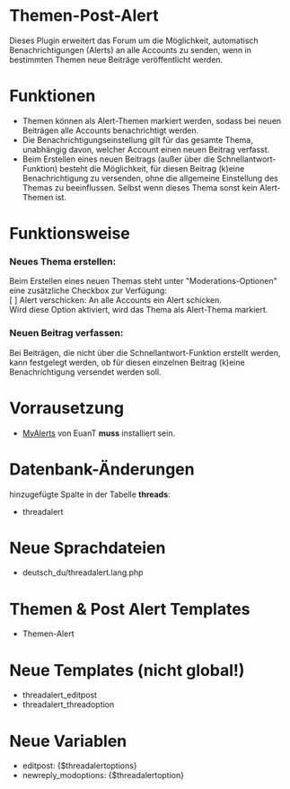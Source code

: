 # Themen-Post-Alert
Dieses Plugin erweitert das Forum um die Möglichkeit, automatisch Benachrichtigungen (Alerts) an alle Accounts zu senden, wenn in bestimmten Themen neue Beiträge veröffentlicht werden.

# Funktionen
- Themen können als Alert-Themen markiert werden, sodass bei neuen Beiträgen alle Accounts benachrichtigt werden.
- Die Benachrichtigungseinstellung gilt für das gesamte Thema, unabhängig davon, welcher Account einen neuen Beitrag verfasst.
- Beim Erstellen eines neuen Beitrags (außer über die Schnellantwort-Funktion) besteht die Möglichkeit, für diesen Beitrag (k)eine Benachrichtigung zu versenden, ohne die allgemeine Einstellung des Themas zu beeinflussen. Selbst wenn dieses Thema sonst kein Alert-Themen ist.

# Funktionsweise
### Neues Thema erstellen:
Beim Erstellen eines neuen Themas steht unter "Moderations-Optionen" eine zusätzliche Checkbox zur Verfügung:<br>
[ ] Alert verschicken: An alle Accounts ein Alert schicken.<br>
Wird diese Option aktiviert, wird das Thema als Alert-Thema markiert.
### Neuen Beitrag verfassen:
Bei Beiträgen, die nicht über die Schnellantwort-Funktion erstellt werden, kann festgelegt werden, ob für diesen einzelnen Beitrag (k)eine Benachrichtigung versendet werden soll.

# Vorrausetzung
- <a href="https://github.com/MyBBStuff/MyAlerts\" target="_blank">MyAlerts</a> von EuanT <b>muss</b> installiert sein.

# Datenbank-Änderungen
hinzugefügte Spalte in der Tabelle <b>threads</b>:
- threadalert

# Neue Sprachdateien
- deutsch_du/threadalert.lang.php

# Themen & Post Alert Templates
- Themen-Alert

# Neue Templates (nicht global!)
- threadalert_editpost
- threadalert_threadoption

# Neue Variablen
- editpost: {$threadalertoptions}
- newreply_modoptions: {$threadalertoption}
